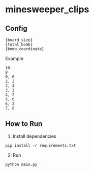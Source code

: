 # minesweeper_clips

## Config
```
{board_size}
{total_bomb}
{bomb_coordinate}
```
Example
```
10
8
0, 6
2, 2
2, 4
3, 3
4, 2
5, 6
6, 2
7, 8
```

## How to Run

1. Install dependencies
```
pip install -r requirements.txt
```
2. Run
```
python main.py
```